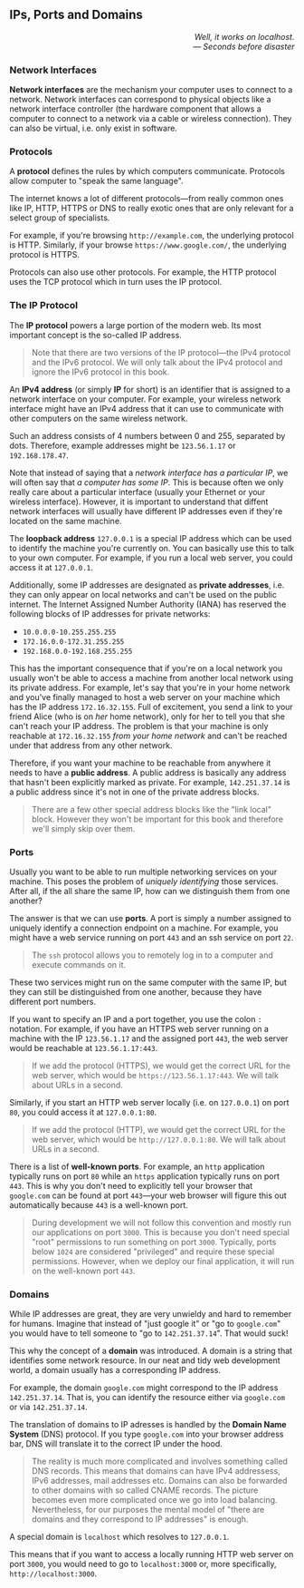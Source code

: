 ## IPs, Ports and Domains

<div style="text-align: right"> <i> Well, it works on localhost. <br> — Seconds before disaster </i> </div>

### Network Interfaces

**Network interfaces** are the mechanism your computer uses to connect to a network.
Network interfaces can correspond to physical objects like a network interface controller (the hardware component that allows a computer to connect to a network via a cable or wireless connection).
They can also be virtual, i.e. only exist in software.

### Protocols

A **protocol** defines the rules by which computers communicate.
Protocols allow computer to "speak the same language".

The internet knows a lot of different protocols—from really common ones like IP, HTTP, HTTPS or DNS to really exotic ones that are only relevant for a select group of specialists.

For example, if you're browsing `http://example.com`, the underlying protocol is HTTP.
Similarly, if your browse `https://www.google.com/`, the underlying protocol is HTTPS.

Protocols can also use other protocols.
For example, the HTTP protocol uses the TCP protocol which in turn uses the IP protocol.

### The IP Protocol

The **IP protocol** powers a large portion of the modern web.
Its most important concept is the so-called IP address.

> Note that there are two versions of the IP protocol—the IPv4 protocol and the IPv6 protocol.
> We will only talk about the IPv4 protocol and ignore the IPv6 protocol in this book.

An **IPv4 address** (or simply **IP** for short) is an identifier that is assigned to a network interface on your computer.
For example, your wireless network interface might have an IPv4 address that it can use to communicate with other computers on the same wireless network.

Such an address consists of 4 numbers between 0 and 255, separated by dots.
Therefore, example addresses might be `123.56.1.17` or `192.168.178.47`.

Note that instead of saying that a _network interface has a particular IP_, we will often say that _a computer has some IP_.
This is because often we only really care about a particular interface (usually your Ethernet or your wireless interface).
However, it is important to understand that diffent network interfaces will usually have different IP addresses even if they're located on the same machine.

The **loopback address** `127.0.0.1` is a special IP address which can be used to identify the machine you're currently on.
You can basically use this to talk to your own computer.
For example, if you run a local web server, you could access it at `127.0.0.1`.

Additionally, some IP addresses are designated as **private addresses**, i.e. they can only appear on local networks and can't be used on the public internet.
The Internet Assigned Number Authority (IANA) has reserved the following blocks of IP addresses for private networks:

- `10.0.0.0-10.255.255.255`
- `172.16.0.0-172.31.255.255`
- `192.168.0.0-192.168.255.255`

This has the important consequence that if you're on a local network you usually won't be able to access a machine from another local network using its private address.
For example, let's say that you're in your home network and you've finally managed to host a web server on your machine which has the IP address `172.16.32.155`.
Full of excitement, you send a link to your friend Alice (who is on _her_ home network), only for her to tell you that she can't reach your IP address.
The problem is that your machine is only reachable at `172.16.32.155` _from your home network_ and can't be reached under that address from any other network.

Therefore, if you want your machine to be reachable from anywhere it needs to have a **public address**.
A public address is basically any address that hasn't been explicitly marked as private.
For example, `142.251.37.14` is a public address since it's not in one of the private address blocks.

> There are a few other special address blocks like the "link local" block.
> However they won't be important for this book and therefore we'll simply skip over them.

### Ports

Usually you want to be able to run multiple networking services on your machine.
This poses the problem of _uniquely identifying_ those services.
After all, if the all share the same IP, how can we distinguish them from one another?

The answer is that we can use **ports**.
A port is simply a number assigned to uniquely identify a connection endpoint on a machine.
For example, you might have a web service running on port `443` and an ssh service on port `22`.

> The `ssh` protocol allows you to remotely log in to a computer and execute commands on it.

These two services might run on the same computer with the same IP, but they can still be distinguished from one another, because they have different port numbers.

If you want to specify an IP and a port together, you use the colon `:` notation.
For example, if you have an HTTPS web server running on a machine with the IP `123.56.1.17` and the assigned port `443`, the web server would be reachable at `123.56.1.17:443`.

> If we add the protocol (HTTPS), we would get the correct URL for the web server, which would be `https://123.56.1.17:443`.
> We will talk about URLs in a second.

Similarly, if you start an HTTP web server locally (i.e. on `127.0.0.1`) on port `80`, you could access it at `127.0.0.1:80`.

> If we add the protocol (HTTP), we would get the correct URL for the web server, which would be `http://127.0.0.1:80`.
> We will talk about URLs in a second.

There is a list of **well-known ports**.
For example, an `http` application typically runs on port `80` while an `https` application typically runs on port `443`.
This is why you don't need to explicitly tell your browser that `google.com` can be found at port `443`—your web browser will figure this out automatically because `443` is a well-known port.

> During development we will not follow this convention and mostly run our applications on port `3000`.
> This is because you don't need special "root" permissions to run something on port `3000`.
> Typically, ports below `1024` are considered "privileged" and require these special permissions.
> However, when we deploy our final application, it will run on the well-known port `443`.

### Domains

While IP addresses are great, they are very unwieldy and hard to remember for humans.
Imagine that instead of "just google it" or "go to `google.com`" you would have to tell someone to "go to `142.251.37.14`".
That would suck!

This why the concept of a **domain** was introduced.
A domain is a string that identifies some network resource.
In our neat and tidy web development world, a domain usually has a corresponding IP address.

For example, the domain `google.com` might correspond to the IP address `142.251.37.14`.
That is, you can identify the resource either via `google.com` or via `142.251.37.14`.

The translation of domains to IP adresses is handled by the **Domain Name System** (DNS) protocol.
If you type `google.com` into your browser address bar, DNS will translate it to the correct IP under the hood.

> The reality is much more complicated and involves something called DNS records.
> This means that domains can have IPv4 addressess, IPv6 addresses, mail addresses etc.
> Domains can also be forwarded to other domains with so called CNAME records.
> The picture becomes even more complicated once we go into load balancing.
> Nevertheless, for our purposes the mental model of "there are domains and they correspond to IP addresses" is enough.

A special domain is `localhost` which resolves to `127.0.0.1`.

This means that if you want to access a locally running HTTP web server on port `3000`, you would need to go to `localhost:3000` or, more specifically, `http://localhost:3000`.
